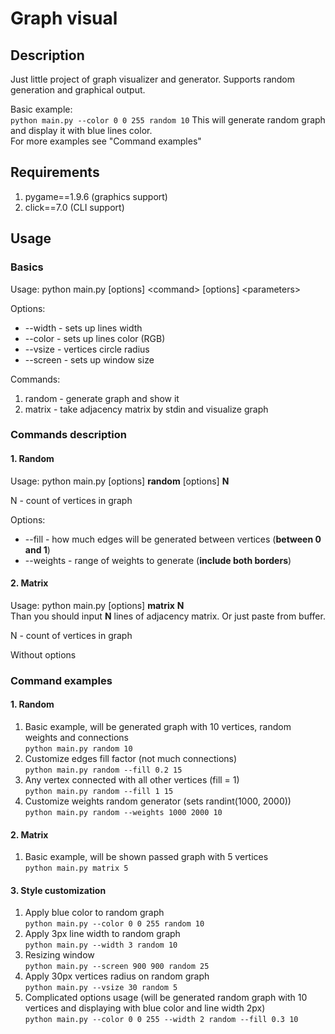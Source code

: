 # Graph visual
## Description
Just little project of graph visualizer and generator. Supports random generation and graphical output.

Basic example:  
`python main.py --color 0 0 255 random 10`
This will generate random graph and display it with blue lines color.  
For more examples see "Command examples" 

## Requirements
1. pygame==1.9.6 (graphics support)
2. click==7.0 (CLI support)

## Usage
### Basics
Usage: python main.py \[options\] \<command\> \[options\] \<parameters\>

Options:
- --width <int> - sets up lines width
- --color <int> <int> <int> - sets up lines color (RGB)
- --vsize <int> - vertices circle radius
- --screen <int> <int> - sets up window size

Commands:
1. random - generate graph and show it
2. matrix - take adjacency matrix by stdin and visualize graph

### Commands description
#### 1. Random
Usage: python main.py \[options\] **random** \[options\] **N**

N - count of vertices in graph

Options:
- --fill <float> - how much edges will be generated between vertices (**between 0 and 1**)
- --weights <int> <int> - range of weights to generate (**include both borders**)

#### 2. Matrix
Usage: python main.py \[options\] **matrix** **N**  
Than you should input **N** lines of adjacency matrix. Or just paste from buffer.

N - count of vertices in graph

Without options

### Command examples
#### 1. Random
1. Basic example, will be generated graph with 10 vertices, random weights and connections  
`python main.py random 10`
2. Customize edges fill factor (not much connections)  
    `python main.py random --fill 0.2 15`
3. Any vertex connected with all other vertices (fill = 1)  
    `python main.py random --fill 1 15`
4. Customize weights random generator (sets randint(1000, 2000))  
    `python main.py random --weights 1000 2000 10`

#### 2. Matrix
1. Basic example, will be shown passed graph with 5 vertices  
    `python main.py matrix 5`


#### 3. Style customization
1. Apply blue color to random graph  
    `python main.py --color 0 0 255 random 10`
2. Apply 3px line width to random graph  
    `python main.py --width 3 random 10`
3. Resizing window  
    `python main.py --screen 900 900 random 25`
4. Apply 30px vertices radius on random graph  
    `python main.py --vsize 30 random 5`
5. Complicated options usage (will be generated random graph with 10 vertices and displaying with blue color and line width 2px)  
    `python main.py --color 0 0 255 --width 2 random --fill 0.3 10`
